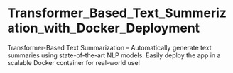 # Transformer_Based_Text_Summerization_with_Docker_Deployment
Transformer-Based Text Summarization – Automatically generate text summaries using state-of-the-art NLP models. Easily deploy the app in a scalable Docker container for real-world use!
